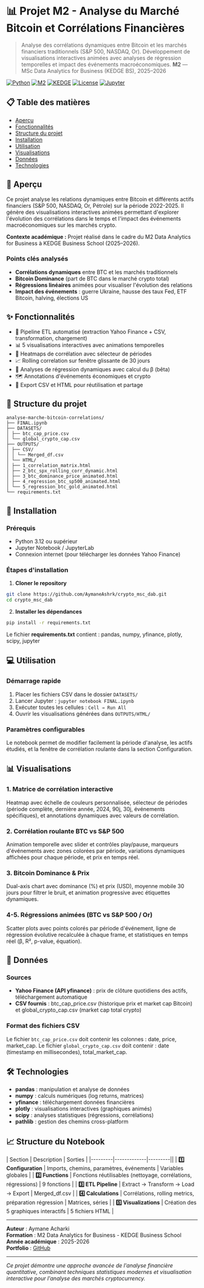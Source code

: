 # 📊 Projet M2 - Analyse du Marché Bitcoin et Corrélations Financières

> Analyse des corrélations dynamiques entre Bitcoin et les marchés financiers traditionnels (S&P 500, NASDAQ, Or). Développement de visualisations interactives animées avec analyses de régression temporelles et impact des événements macroéconomiques.
> **M2** — MSc Data Analytics for Business (KEDGE BS), 2025–2026

[![Python](https://img.shields.io/badge/Python-3.12+-blue.svg)](https://www.python.org/downloads/)
[![M2](https://img.shields.io/badge/Level-M2-purple)](https://kedge.edu/)
[![KEDGE](https://img.shields.io/badge/Program-MSc%20DAB%20(KEDGE)-green)](https://kedge.edu/)
[![License](https://img.shields.io/badge/License-MIT-green.svg)](LICENSE)
[![Jupyter](https://img.shields.io/badge/Jupyter-Notebook-orange.svg)](https://jupyter.org/)

## 📋 Table des matières

- [Aperçu](#-aperçu)
- [Fonctionnalités](#-fonctionnalités)
- [Structure du projet](#-structure-du-projet)
- [Installation](#-installation)
- [Utilisation](#-utilisation)
- [Visualisations](#-visualisations)
- [Données](#-données)
- [Technologies](#️-technologies)

## 🎯 Aperçu

Ce projet analyse les relations dynamiques entre Bitcoin et différents actifs financiers (S&P 500, NASDAQ, Or, Pétrole) sur la période 2022-2025. Il génère des visualisations interactives animées permettant d'explorer l'évolution des corrélations dans le temps et l'impact des événements macroéconomiques sur les marchés crypto.

**Contexte académique :** Projet réalisé dans le cadre du M2 Data Analytics for Business à KEDGE Business School (2025–2026).

### Points clés analysés

- **Corrélations dynamiques** entre BTC et les marchés traditionnels
- **Bitcoin Dominance** (part de BTC dans le marché crypto total)
- **Régressions linéaires** animées pour visualiser l'évolution des relations
- **Impact des événements** : guerre Ukraine, hausse des taux Fed, ETF Bitcoin, halving, élections US

## ✨ Fonctionnalités

- 🔄 Pipeline ETL automatisé (extraction Yahoo Finance + CSV, transformation, chargement)
- 📊 5 visualisations interactives avec animations temporelles
- 🎨 Heatmaps de corrélation avec sélecteur de périodes
- 📈 Rolling correlation sur fenêtre glissante de 30 jours
- 🎯 Analyses de régression dynamiques avec calcul du β (bêta)
- 🗺️ Annotations d'événements économiques et crypto
- 💾 Export CSV et HTML pour réutilisation et partage

## 📁 Structure du projet

```
analyse-marche-bitcoin-correlations/
├── FINAL.ipynb
├── DATASETS/
│ ├── btc_cap_price.csv
│ └── global_crypto_cap.csv
├── OUTPUTS/
│ ├── CSV/
│ │ └── Merged_df.csv
│ └── HTML/
│ ├── 1_correlation_matrix.html
│ ├── 2_btc_spx_rolling_corr_dynamic.html
│ ├── 3_btc_dominance_price_animated.html
│ ├── 4_regression_btc_sp500_animated.html
│ └── 5_regression_btc_gold_animated.html
└── requirements.txt
```

## 🚀 Installation

### Prérequis

- Python 3.12 ou supérieur
- Jupyter Notebook / JupyterLab
- Connexion internet (pour télécharger les données Yahoo Finance)

### Étapes d'installation

1. **Cloner le repository**
```bash
git clone https://github.com/AymaneAshrk/crypto_msc_dab.git
cd crypto_msc_dab
```

2. **Installer les dépendances**
```bash
pip install -r requirements.txt
```

Le fichier **requirements.txt** contient : pandas, numpy, yfinance, plotly, scipy, jupyter

## 💻 Utilisation

### Démarrage rapide

1. Placer les fichiers CSV dans le dossier `DATASETS/`
2. Lancer Jupyter : `jupyter notebook FINAL.ipynb`
3. Exécuter toutes les cellules : `Cell → Run All`
4. Ouvrir les visualisations générées dans `OUTPUTS/HTML/`

### Paramètres configurables

Le notebook permet de modifier facilement la période d'analyse, les actifs étudiés, et la fenêtre de corrélation roulante dans la section Configuration.

## 📊 Visualisations

### 1. Matrice de corrélation interactive
Heatmap avec échelle de couleurs personnalisée, sélecteur de périodes (période complète, dernière année, 2024, 90j, 30j, événements spécifiques), et annotations dynamiques avec valeurs de corrélation.

### 2. Corrélation roulante BTC vs S&P 500
Animation temporelle avec slider et contrôles play/pause, marqueurs d'événements avec zones colorées par période, variations dynamiques affichées pour chaque période, et prix en temps réel.

### 3. Bitcoin Dominance & Prix
Dual-axis chart avec dominance (%) et prix (USD), moyenne mobile 30 jours pour filtrer le bruit, et animation progressive avec étiquettes dynamiques.

### 4-5. Régressions animées (BTC vs S&P 500 / Or)
Scatter plots avec points colorés par période d'événement, ligne de régression évolutive recalculée à chaque frame, et statistiques en temps réel (β, R², p-value, équation).

## 📁 Données

### Sources
- **Yahoo Finance (API yfinance)** : prix de clôture quotidiens des actifs, téléchargement automatique
- **CSV fournis** : btc_cap_price.csv (historique prix et market cap Bitcoin) et global_crypto_cap.csv (market cap total crypto)

### Format des fichiers CSV

Le fichier `btc_cap_price.csv` doit contenir les colonnes : date, price, market_cap. Le fichier `global_crypto_cap.csv` doit contenir : date (timestamp en millisecondes), total_market_cap.

## 🛠️ Technologies

- **pandas** : manipulation et analyse de données
- **numpy** : calculs numériques (log returns, matrices)
- **yfinance** : téléchargement données financières
- **plotly** : visualisations interactives (graphiques animés)
- **scipy** : analyses statistiques (régressions, corrélations)
- **pathlib** : gestion des chemins cross-platform

## 📈 Structure du Notebook

| Section | Description | Sorties |
|---------|-------------|---------||
| **1️⃣ Configuration** | Imports, chemins, paramètres, événements | Variables globales |
| **2️⃣ Functions** | Fonctions réutilisables (nettoyage, corrélations, régressions) | 9 fonctions |
| **3️⃣ ETL Pipeline** | Extract → Transform → Load → Export | Merged_df.csv |
| **4️⃣ Calculations** | Corrélations, rolling metrics, préparation régression | Matrices, séries |
| **5️⃣ Visualizations** | Création des 5 graphiques interactifs | 5 fichiers HTML |

---

**Auteur** : Aymane Acharki  
**Formation** : M2 Data Analytics for Business - KEDGE Business School  
**Année académique** : 2025-2026  
**Portfolio** : [GitHub](https://github.com/AymaneAshrk)

---

*Ce projet démontre une approche avancée de l'analyse financière quantitative, combinant techniques statistiques modernes et visualisation interactive pour l'analyse des marchés cryptocurrency.*
